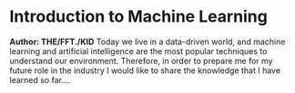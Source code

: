 # Introduction to Machine Learning
**Author: THE/FFT./KID**
Today we live in a data-driven world, and machine learning and artificial intelligence are the most popular techniques to understand our environment. Therefore, in order to prepare me for my future role in the industry I would like to share the knowledge that I have learned so far....
